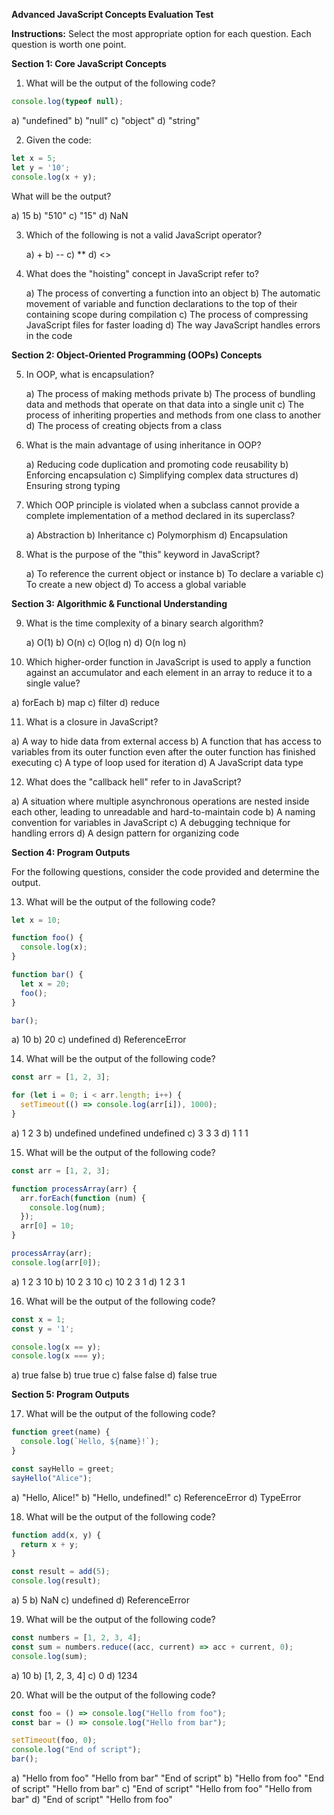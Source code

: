 **Advanced JavaScript Concepts Evaluation Test**

**Instructions:** Select the most appropriate option for each question. Each question is worth one point.

**Section 1: Core JavaScript Concepts**

1. What will be the output of the following code?

```javascript
console.log(typeof null);
```

   a) "undefined"
   b) "null"
   c) "object"
   d) "string"

2. Given the code:

```javascript
let x = 5;
let y = '10';
console.log(x + y);
```

   What will be the output?

   a) 15
   b) "510"
   c) "15"
   d) NaN

3. Which of the following is not a valid JavaScript operator?

   a) +
   b) --
   c) **
   d) <>

4. What does the "hoisting" concept in JavaScript refer to?

   a) The process of converting a function into an object
   b) The automatic movement of variable and function declarations to the top of their containing scope during compilation
   c) The process of compressing JavaScript files for faster loading
   d) The way JavaScript handles errors in the code

**Section 2: Object-Oriented Programming (OOPs) Concepts**

5. In OOP, what is encapsulation?

   a) The process of making methods private
   b) The process of bundling data and methods that operate on that data into a single unit
   c) The process of inheriting properties and methods from one class to another
   d) The process of creating objects from a class

6. What is the main advantage of using inheritance in OOP?

   a) Reducing code duplication and promoting code reusability
   b) Enforcing encapsulation
   c) Simplifying complex data structures
   d) Ensuring strong typing

7. Which OOP principle is violated when a subclass cannot provide a complete implementation of a method declared in its superclass?

   a) Abstraction
   b) Inheritance
   c) Polymorphism
   d) Encapsulation

8. What is the purpose of the "this" keyword in JavaScript?

   a) To reference the current object or instance
   b) To declare a variable
   c) To create a new object
   d) To access a global variable

**Section 3: Algorithmic & Functional Understanding**

9. What is the time complexity of a binary search algorithm?

   a) O(1)
   b) O(n)
   c) O(log n)
   d) O(n log n)

10. Which higher-order function in JavaScript is used to apply a function against an accumulator and each element in an array to reduce it to a single value?

   a) forEach
   b) map
   c) filter
   d) reduce

11. What is a closure in JavaScript?

   a) A way to hide data from external access
   b) A function that has access to variables from its outer function even after the outer function has finished executing
   c) A type of loop used for iteration
   d) A JavaScript data type

12. What does the "callback hell" refer to in JavaScript?

   a) A situation where multiple asynchronous operations are nested inside each other, leading to unreadable and hard-to-maintain code
   b) A naming convention for variables in JavaScript
   c) A debugging technique for handling errors
   d) A design pattern for organizing code

**Section 4: Program Outputs**

For the following questions, consider the code provided and determine the output.

13. What will be the output of the following code?

```javascript
let x = 10;

function foo() {
  console.log(x);
}

function bar() {
  let x = 20;
  foo();
}

bar();
```

   a) 10
   b) 20
   c) undefined
   d) ReferenceError

14. What will be the output of the following code?

```javascript
const arr = [1, 2, 3];

for (let i = 0; i < arr.length; i++) {
  setTimeout(() => console.log(arr[i]), 1000);
}
```

   a) 1 2 3
   b) undefined undefined undefined
   c) 3 3 3
   d) 1 1 1

15. What will be the output of the following code?

```javascript
const arr = [1, 2, 3];

function processArray(arr) {
  arr.forEach(function (num) {
    console.log(num);
  });
  arr[0] = 10;
}

processArray(arr);
console.log(arr[0]);
```

   a) 1 2 3 10
   b) 10 2 3 10
   c) 10 2 3 1
   d) 1 2 3 1

16. What will be the output of the following code?

```javascript
const x = 1;
const y = '1';

console.log(x == y);
console.log(x === y);
```

   a) true false
   b) true true
   c) false false
   d) false true

**Section 5: Program Outputs**

17. What will be the output of the following code?

```javascript
function greet(name) {
  console.log(`Hello, ${name}!`);
}

const sayHello = greet;
sayHello("Alice");
```

   a) "Hello, Alice!"
   b) "Hello, undefined!"
   c) ReferenceError
   d) TypeError

18. What will be the output of the following code?

```javascript
function add(x, y) {
  return x + y;
}

const result = add(5);
console.log(result);
```

   a) 5
   b) NaN
   c) undefined
   d) ReferenceError

19. What will be the output of the following code?

```javascript
const numbers = [1, 2, 3, 4];
const sum = numbers.reduce((acc, current) => acc + current, 0);
console.log(sum);
```

   a) 10
   b) [1, 2, 3, 4]
   c) 0
   d) 1234

20. What will be the output of the following code?

```javascript
const foo = () => console.log("Hello from foo");
const bar = () => console.log("Hello from bar");

setTimeout(foo, 0);
console.log("End of script");
bar();
```

   a) "Hello from foo" "Hello from bar" "End of script"
   b) "Hello from foo" "End of script" "Hello from bar"
   c) "End of script" "Hello from foo" "Hello from bar"
   d) "End of script" "Hello from foo"
